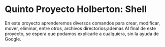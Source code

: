 # Quinto Proyecto Holberton: Shell

En este proyecto aprenderemos diversos comandos para crear, modificar, mover, eliminar, entre otros, archivos directorios;ademas Al final de este proyecto, se espera que podamos explicarle a cualquiera, sin la ayuda de Google. 
